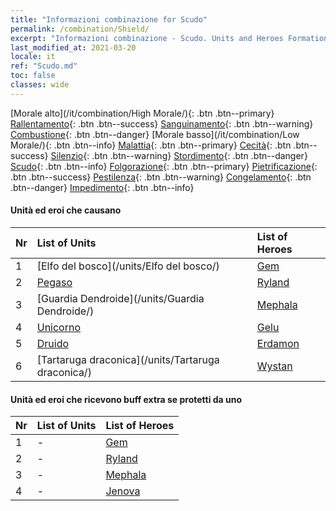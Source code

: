 ```yaml
---
title: "Informazioni combinazione for Scudo"
permalink: /combination/Shield/
excerpt: "Informazioni combinazione - Scudo. Units and Heroes Formation."
last_modified_at: 2021-03-20
locale: it
ref: "Scudo.md"
toc: false
classes: wide
---
```


  [Morale alto](/it/combination/High Morale/){: .btn .btn--primary} [Rallentamento](/it/combination/Slow/){: .btn .btn--success} [Sanguinamento](/it/combination/Bleeding/){: .btn .btn--warning} [Combustione](/it/combination/Burning/){: .btn .btn--danger} [Morale basso](/it/combination/Low Morale/){: .btn .btn--info} [Malattia](/it/combination/Disease/){: .btn .btn--primary} [Cecità](/it/combination/Blind/){: .btn .btn--success} [Silenzio](/it/combination/Silence/){: .btn .btn--warning} [Stordimento](/it/combination/Stun/){: .btn .btn--danger} [Scudo](/it/combination/Shield/){: .btn .btn--info} [Folgorazione](/it/combination/Static/){: .btn .btn--primary} [Pietrificazione](/it/combination/Petrify/){: .btn .btn--success} [Pestilenza](/it/combination/Plague/){: .btn .btn--warning} [Congelamento](/it/combination/Freeze/){: .btn .btn--danger} [Impedimento](/it/combination/Deterrence/){: .btn .btn--info} 


#### Unità ed eroi che causano <Scudo>

  | Nr |  List of Units  | List of Heroes | 
  |:---|:----------------|:---------------| 
  | 1 | [Elfo del bosco](/units/Elfo del bosco/) | [Gem](/heroes/Gem/) |
  | 2 | [Pegaso](/units/Pegaso/) | [Ryland](/heroes/Ryland/) |
  | 3 | [Guardia Dendroide](/units/Guardia Dendroide/) | [Mephala](/heroes/Mephala/) |
  | 4 | [Unicorno](/units/Unicorno/) | [Gelu](/heroes/Gelu/) |
  | 5 | [Druido](/units/Druido/) | [Erdamon](/heroes/Erdamon/) |
  | 6 | [Tartaruga draconica](/units/Tartaruga draconica/) | [Wystan](/heroes/Wystan/) |


#### Unità ed eroi che ricevono buff extra se protetti da uno <Scudo>

  | Nr |  List of Units  | List of Heroes | 
  |:---|:----------------|:---------------| 
  | 1 | - | [Gem](/heroes/Gem/) |
  | 2 | - | [Ryland](/heroes/Ryland/) |
  | 3 | - | [Mephala](/heroes/Mephala/) |
  | 4 | - | [Jenova](/heroes/Jenova/) |
